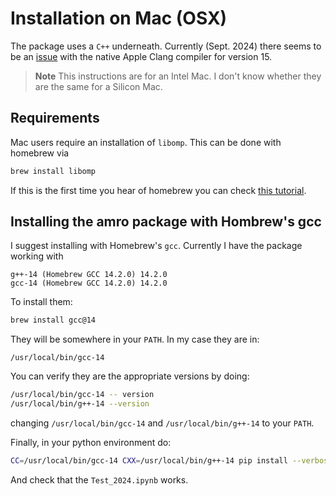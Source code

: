 # Installation on Mac (OSX)

The package uses a `C++` underneath. Currently (Sept. 2024) there seems to be an [issue](https://forums.developer.apple.com/forums/thread/738556) with the native Apple Clang compiler for version 15. 

> **Note** This instructions are for an Intel Mac. I don't know whether they are the same for a Silicon Mac. 

## Requirements

Mac users require an installation of `libomp`. This can be done with homebrew via 
```bash
brew install libomp
```

If this is the first time you hear of homebrew you can check [this tutorial](https://www.digitalocean.com/community/tutorials/how-to-install-and-use-homebrew-on-macos).


## Installing the amro package with Hombrew's gcc

I suggest installing with Homebrew's `gcc`. Currently I have the package working with

```
g++-14 (Homebrew GCC 14.2.0) 14.2.0
gcc-14 (Homebrew GCC 14.2.0) 14.2.0
```

To install them:

```bash
brew install gcc@14
```

They will be somewhere in your `PATH`. In my case they are in:

```
/usr/local/bin/gcc-14
```

You can verify they are the appropriate versions by doing:

```bash
/usr/local/bin/gcc-14 -- version
/usr/local/bin/g++-14 --version
```

changing `/usr/local/bin/gcc-14` and `/usr/local/bin/g++-14` to your `PATH`. 

Finally, in your python environment do:

```bash
CC=/usr/local/bin/gcc-14 CXX=/usr/local/bin/g++-14 pip install --verbose git+https://github.com/RodrigoZepeda/ABM_AMRO@dev
```

And check that the `Test_2024.ipynb` works. 